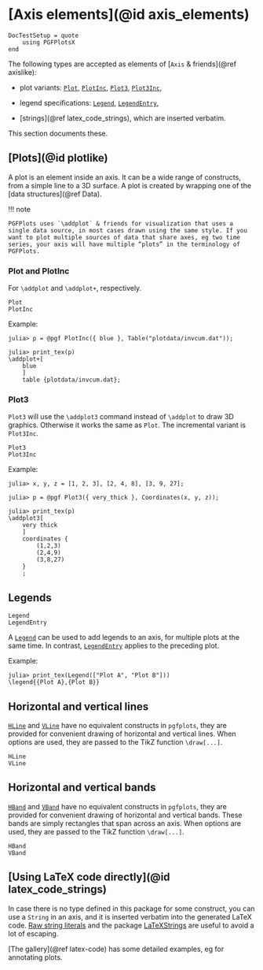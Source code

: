 # [Axis elements](@id axis_elements)

```@meta
DocTestSetup = quote
    using PGFPlotsX
end
```

The following types are accepted as elements of [`Axis` & friends](@ref axislike):

- plot variants: [`Plot`](@ref), [`PlotInc`](@ref), [`Plot3`](@ref), [`Plot3Inc`](@ref),

- legend specifications: [`Legend`](@ref), [`LegendEntry`](@ref),

- [strings](@ref latex_code_strings), which are inserted verbatim.

This section documents these.

## [Plots](@id plotlike)

A plot is an element inside an axis. It can be a wide range of constructs, from a simple line to a 3D surface. A plot is created by wrapping one of the [data structures](@ref Data).

!!! note

    PGFPlots uses `\addplot` & friends for visualization that uses a single data source, in most cases drawn using the same style. If you want to plot multiple sources of data that share axes, eg two time series, your axis will have multiple “plots” in the terminology of PGFPlots.

### Plot and PlotInc

For `\addplot` and `\addplot+`, respectively.

```@docs
Plot
PlotInc
```

Example:

```jldoctest
julia> p = @pgf PlotInc({ blue }, Table("plotdata/invcum.dat"));

julia> print_tex(p)
\addplot+[
    blue
    ]
    table {plotdata/invcum.dat};
```

### Plot3

`Plot3` will use the `\addplot3` command instead of `\addplot` to draw 3D graphics.
Otherwise it works the same as `Plot`. The incremental variant is `Plot3Inc`.

```@docs
Plot3
Plot3Inc
```

Example:

```jldoctest
julia> x, y, z = [1, 2, 3], [2, 4, 8], [3, 9, 27];

julia> p = @pgf Plot3({ very_thick }, Coordinates(x, y, z));

julia> print_tex(p)
\addplot3[
    very thick
    ]
    coordinates {
        (1,2,3)
        (2,4,9)
        (3,8,27)
    }
    ;
```

## Legends

```@docs
Legend
LegendEntry
```

A [`Legend`](@ref) can be used to add legends to an axis, for multiple plots at the same time. In contrast, [`LegendEntry`](@ref) applies to the preceding plot.

Example:

```jldoctest
julia> print_tex(Legend(["Plot A", "Plot B"]))
\legend{{Plot A},{Plot B}}
```

## Horizontal and vertical lines

[`HLine`](@ref) and [`VLine`](@ref) have no equivalent constructs in `pgfplots`, they are provided for convenient drawing of horizontal and vertical lines. When options are used, they are passed to the TikZ function `\draw[...]`.

```@docs
HLine
VLine
```

## Horizontal and vertical bands

[`HBand`](@ref) and [`VBand`](@ref) have no equivalent constructs in `pgfplots`, they are provided for convenient drawing of horizontal and vertical bands. These bands are simply rectangles that span across an axis. When options are used, they are passed to the TikZ function `\draw[...]`.

```@docs
HBand
VBand
```

## [Using LaTeX code directly](@id latex_code_strings)

In case there is no type defined in this package for some construct, you can use a `String` in an axis, and it is inserted verbatim into the generated LaTeX code. [Raw string literals](https://docs.julialang.org/en/latest/manual/strings/#man-raw-string-literals-1) and the package [LaTeXStrings](https://github.com/stevengj/LaTeXStrings.jl) are useful to avoid a lot of escaping.

[The gallery](@ref latex-code) has some detailed examples, eg for annotating plots.
